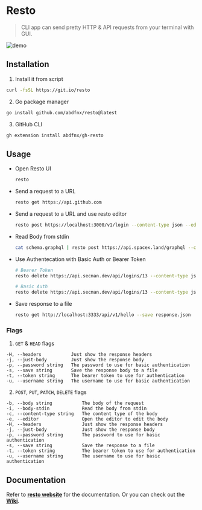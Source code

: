 # Resto

> CLI app can send pretty HTTP & API requests from your terminal with GUI.

![demo](https://user-images.githubusercontent.com/64256993/145669325-d9f122d9-c562-417f-a223-a7f2b1c49adb.gif)

## Installation

1. Install it from script

  ```bash
  curl -fsSL https://git.io/resto
  ```

2. Go package manager

  ```bash
  go install github.com/abdfnx/resto@latest
  ```

3. GitHub CLI
  
  ```bash
  gh extension install abdfnx/gh-resto
  ```

## Usage

* Open Resto UI

  ```bash
  resto
  ```
  
* Send a request to a URL

  ```bash
  resto get https://api.github.com
  ```
  
* Send a request to a URL and use resto editor

  ```bash
  resto post https://localhost:3000/v1/login --content-type json --editor
  ```
  
* Read Body from stdin

  ```bash
  cat schema.graphql | resto post https://api.spacex.land/graphql --content-type graphql --body-stdin
  ```
  
* Use Authentecation with Basic Auth or Bearer Token

  ```bash
  # Bearer Token
  resto delete https://api.secman.dev/api/logins/13 --content-type json --token TOKEN
  
  # Basic Auth
  resto delete https://api.secman.dev/api/logins/13 --content-type json --username USERNAME --password PASSWORD
  ```
  
* Save response to a file

  ```bash
  resto get http://localhost:3333/api/v1/hello --save response.json
  ```

### Flags

1. `GET` & `HEAD` flags

  ```
  -H, --headers           Just show the response headers
  -j, --just-body         Just show the response body
  -p, --password string   The password to use for basic authentication
  -s, --save string       Save the response body to a file
  -t, --token string      The bearer token to use for authentication
  -u, --username string   The username to use for basic authentication
  ```
  
2. `POST`, `PUT`, `PATCH`, `DELETE` flags

  ```
  -b, --body string           The body of the request
  -i, --body-stdin            Read the body from stdin
  -c, --content-type string   The content type of the body
  -e, --editor                Open the editor to edit the body
  -H, --headers               Just show the response headers
  -j, --just-body             Just show the response body
  -p, --password string       The password to use for basic authentication
  -s, --save string           Save the response to a file
  -t, --token string          The bearer token to use for authentication
  -u, --username string       The username to use for basic authentication
  ```

## Documentation

Refer to [**resto website**](https://resto.deno.dev) for the documentation. Or you can check out the [**Wiki**](https://github.com/abdfnx/resto/wiki).
